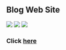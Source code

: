 ## Blog Web Site
<img src="https://user-images.githubusercontent.com/75247950/117810470-65597000-b29a-11eb-8b04-12ce13bde992.gif" />
<img src="https://user-images.githubusercontent.com/75247950/117811157-2f68bb80-b29b-11eb-8f4d-36c734b28747.gif" />
<img src="https://user-images.githubusercontent.com/75247950/117811251-490a0300-b29b-11eb-9eec-c24707eb1194.gif" />


### Click [here](http://www.grape-story.com/)
